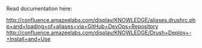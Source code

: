 Read documentation here:

http://confluence.amazeelabs.com/display/KNOWLEDGE/aliases.drushrc.php+and+loading+of+aliases+via+GitHub+DevOps+Repository
http://confluence.amazeelabs.com/display/KNOWLEDGE/Drush+Deploy+-+Install+and+Use
